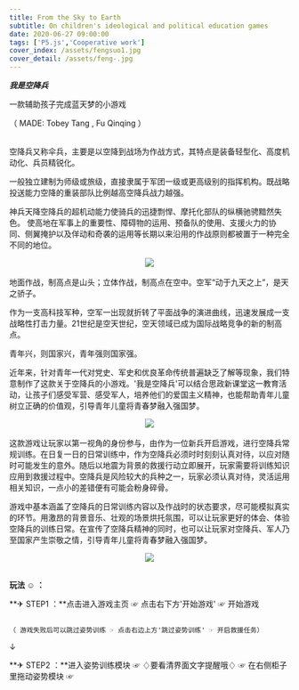```yaml
---
title: From the Sky to Earth
subtitle: On children's ideological and political education games
date: 2020-06-27 09:00:00
tags: ['P5.js','Cooperative work']
cover_index: /assets/fengsuo1.jpg
cover_detail: /assets/feng-.jpg
---
```

***我是空降兵***

一款辅助孩子完成蓝天梦的小游戏

（ MADE: Tobey Tang , Fu Qinqing ）

<br>
空降兵又称伞兵，主要是以空降到战场为作战方式，其特点是装备轻型化、高度机动化、兵员精锐化。  

一般独立建制为师级或旅级，直接隶属于军团一级或更高级别的指挥机构。既战略投送能力空降的重装部队比例越高空降兵战力越强。

神兵天降空降兵的超机动能力使骑兵的迅捷剽悍、摩托化部队的纵横驰骋黯然失色。
使高地在军事上的重要性、障碍物的运用、预备队的使用、支援火力的协同、侧翼掩护以及佯动和奇袭的运用等长期以来沿用的作战原则都被置于一种完全不同的地位。

<div  align="center">
<img src="/assets/timg1.jpg">
</div>
<br>
地面作战，制高点是山头；立体作战，制高点在空中。空军“动于九天之上”，是天之骄子。

作为一支高科技军种，空军一出现就折转了平面战争的演进曲线，迅速发展成一支战略性打击力量。21世纪是空天世纪，空天领域已成为国际战略竞争的新的制高点。  

青年兴，则国家兴，青年强则国家强。

近年来，针对青年一代对党史、军史和优良革命传统普遍缺乏了解等现象，我们特意制作了这款关于空降兵的小游戏。'我是空降兵'可以结合思政新课堂这一教育活动，让孩子们感受军营、感受军人，培养他们的爱国主义精神，也能帮助青年儿童树立正确的价值观，引导青年儿童将青春梦融入强国梦。

<div  align="center">
<img src="/assets/timg2.jpg">
</div>
<br>
这款游戏让玩家以第一视角的身份参与，由作为一位新兵开启游戏，进行空降兵常规训练。在日复一日的日常训练中，作为空降兵必须时时刻刻认真对待，以应对随时可能发生的意外。随后以地震为背景的救援行动立即展开，玩家需要将训练知识应用到救援过程中。空降兵是风险较大的兵种之一，玩家必须认真对待，灵活运用相关知识，一点小的差错便有可能会粉身碎骨。  

游戏中基本涵盖了空降兵的日常训练内容以及作战时的状态要求，尽可能模拟真实的环节。用激昂的背景音乐、壮观的场景烘托氛围，可以让玩家更好的体会、体验空降兵的训练日常。在宣传了空降兵精神的同时，也可以让玩家对空降兵、军人乃至国家产生崇敬之情，引导青年儿童将青春梦融入强国梦。

<div  align="center">
<img src="/assets/timg3.jpg">
</div>
<br>  

**玩法 ☺ ：**

**✈ STEP1 ：**点击进入游戏主页 ☞ 点击右下方'开始游戏' ☞ 开始游戏

           （ 游戏失败后可以跳过姿势训练 ☞ 点击右边上方'跳过姿势训练' ☞ 开启救援任务）

↓

**✈ STEP2 ：**进入姿势训练模块 ☞ ♢要看清界面文字提醒哦♢ ☞ 在右侧柜子里拖动姿势模块 ☞

